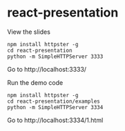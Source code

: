 # react-presentation

View the slides
```
npm install httpster -g
cd react-presentation
python -m SimpleHTTPServer 3333
```
Go to http://localhost:3333/

Run the demo code
```
npm install httpster -g
cd react-presentation/examples
python -m SimpleHTTPServer 3334
```
Go to http://localhost:3334/1.html
